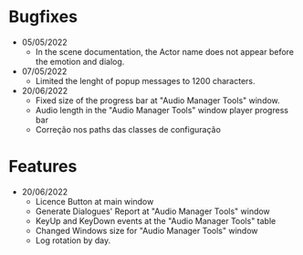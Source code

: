 # Bugfixes
* 05/05/2022
  * In the scene documentation, the Actor name does not appear before the emotion and dialog.
* 07/05/2022
  * Limited the lenght of popup messages to 1200 characters.
* 20/06/2022
  * Fixed size of the progress bar at "Audio Manager Tools" window.
  * Audio length in the "Audio Manager Tools" window player progress bar
  * Correção nos paths das classes de configuração

# Features
* 20/06/2022
  * Licence Button at main window
  * Generate Dialogues' Report at "Audio Manager Tools" window
  * KeyUp and KeyDown events at the "Audio Manager Tools" table
  * Changed Windows size for "Audio Manager Tools" window 
  * Log rotation by day.


